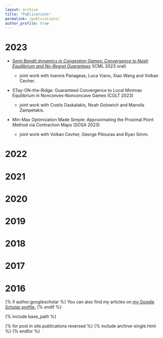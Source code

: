 ```yaml
---
layout: archive
title: "Publications"
permalink: /publications/
author_profile: true
---
```


2023
======
* [<em>Semi Bandit dynamics in Congestion Games: Convergence to Nash Equilibrium and No-Regret Guarantees</em>](https://github.com/sskoul/sskoul.github.io/tree/master/_pages/papers/3801_semi_bandit_dynamics_in_conges.pdf) (ICML 2023 oral)
  * joint work with Ioannis Panageas, Luca Viano, Xiao Wang and Volkan Cevher.

* STay-ON-the-Ridge: Guaranteed Convergence to Local Minimax Equilibrium in Nonconvex-Nonconcave Games (COLT 2023)
  * joint work with Costis Daskalakis, Noah Golowich and Manolis Zampetakis.

* Min-Max Optimization Made Simple: Approximating the Proximal Point Method via Contraction Maps (SOSA 2023)
  * joint work with Volkan Cevher, George Piliouras and Ryan Simm.

2022
======

2021
======

2020
======

2019
======

2018
======

2017
======

2016
======

{% if author.googlescholar %}
  You can also find my articles on <u><a href="{{author.googlescholar}}">my Google Scholar profile</a>.</u>
{% endif %}

{% include base_path %}

{% for post in site.publications reversed %}
  {% include archive-single.html %}
{% endfor %}
